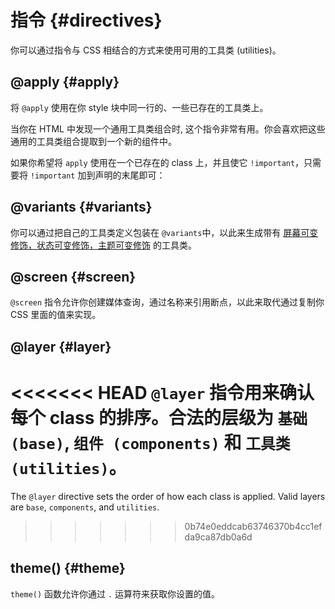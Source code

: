 # 指令 {#directives}

你可以通过指令与 CSS 相结合的方式来使用可用的工具类 (utilities)。

## @apply {#apply}

将 `@apply` 使用在你 style 块中同一行的、一些已存在的工具类上。

当你在 HTML 中发现一个通用工具类组合时, 这个指令非常有用。你会喜欢把这些通用的工具类组合提取到一个新的组件中。

<DirectivesPlayground
:input='`
.btn {
  @apply font-bold py-2 px-4 rounded;
}
.btn-blue {
  @apply bg-blue-500 hover:bg-blue-700 text-white;
  padding-top: 1rem;
}`.trim()'
/>

如果你希望将 `apply` 使用在一个已存在的 class 上，并且使它 `!important`，只需要将 `!important` 加到声明的末尾即可：

<DirectivesPlayground
:input='`
.btn {
  @apply font-bold py-2 px-4 rounded !important;
}`.trim()'
/>

## @variants {#variants}

你可以通过把自己的工具类定义包装在 `@variants`中，以此来生成带有 [屏幕可变修饰，状态可变修饰，主题可变修饰](/utilities/variants) 的工具类。

<DirectivesPlayground
:input='`
@variants focus, hover {
  .rotate-0 {
    transform: rotate(0deg);
  }
  .rotate-90 {
    transform: rotate(90deg);
  }
}
@variants dark {
  .bg-color {
    background-color: #1c1c1e;
  }
}`.trim()'
/>


## @screen {#screen}

`@screen` 指令允许你创建媒体查询，通过名称来引用断点，以此来取代通过复制你 CSS 里面的值来实现。


<DirectivesPlayground
:input='`
@screen sm {
  .custom {
    @apply text-lg;
  }
}`.trim()'
/>

## @layer {#layer}

<<<<<<< HEAD
`@layer` 指令用来确认每个 class 的排序。合法的层级为 `基础 (base)`, `组件 (components)` 和 `工具类 (utilities)`。
=======
The `@layer` directive sets the order of how each class is applied. Valid layers are `base`, `components`, and `utilities`.
>>>>>>> 0b74e0eddcab63746370b4cc1efda9ca87db0a6d

<DirectivesPlayground
:input='`
@layer components {
  .components {
    @apply bg-red-500;
  }
}
@layer utilities {
  .utilities {
    max-width: 768px;
  }
}
@layer base {
  base {
    margin-left: auto;
  }
}
.normal {
  margin-right: auto; /* components by default */
}`.trim()'
/>

## theme() {#theme}

`theme()` 函数允许你通过 `.` 运算符来获取你设置的值。

<DirectivesPlayground
:input='`
.btn-blue {
  background-color: theme("colors.blue.500");
}`.trim()'
/>
